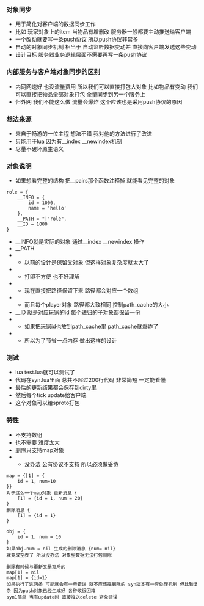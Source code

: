 ### 对象同步
* 用于简化对客户端的数据同步工作
* 比如 玩家对象上的item 当物品有增删改 服务器一般都要主动推送给客户端
* 一个改动就要写一条push协议 所以push协议非常多 
* 自动的对象同步机制 相当于 自动监听数据变动并 直接向客户端发送这些变动
* 设计目标 服务器业务逻辑层面不需要再写一条push协议

### 内部服务与客户端对象同步的区别
* 内网网速好 也没流量费用 所以我们可以直接打包大对象 比如物品有变动 我们可以直接把物品全部对象打包 全量同步到另一个服务上
* 但外网 我们不能这么做 流量会爆炸 这个应该也是采用push协议的原因

### 想法来源
* 来自于畅游的一位主程 想法不错 我对他的方法进行了改进
* 只能用于lua 因为有__index __newindex机制
* 尽量不破坏原生语义

### 对象说明
* 如果想看完整的结构 把__pairs那个函数注释掉 就能看见完整的对象
```
role = {
    __INFO = {
        id = 1000,
        name = 'hello'
    },
    __PATH = "|'role",
    __ID = 1000
}
```
* __INFO就是实际的对象 通过__index __newindex 操作
* __PATH 
* * 以前的设计是保留父对象 但这样对象复杂度就太大了
* * 打印不方便 也不好理解
* * 现在直接把路径保留下来 路径都会对应一个数组
* * 而且每个player对象 路径都大致相同 控制path_cache的大小
* __ID 就是对应玩家的id 每个递归的子对象都保留一份
* * 如果把玩家id也放到path_cache里 path_cache就爆炸了
* * 所以为了节省一点内存 做出这样的设计

### 测试
* lua test.lua就可以测试了 
* 代码在syn.lua里面 总共不超过200行代码 非常简短 一定能看懂
* 最后的更新结果都会保存到dirty里
* 然后每个tick update给客户端
* 这个对象可以给sproto打包 

### 特性
* 不支持数组 
* 也不需要 难度太大 
* 删除只支持map对象
* * 没办法 公有协议不支持 所以必须做妥协
```
map = {[1] = {
    id = 1, num=10
}}
对于这么一个map对象 更新消息 {
    [1] = {id = 1, num = 20}
}
删除消息 {
    [1] = {id = 1}
} 

obj = {
    id = 1, num = 10
}
如果obj.num = nil 生成的删除消息 {num= nil}
就变成空表了 所以没办法 对象型数据无法打包删除

删除有时候与更新又是互斥的
map[1] = nil
map[1] = {id=1}
如果执行了这两条 可能就会有一些错误 就不应该推删除的 syn版本有一套处理机制 但比较复杂 因为push对象已经生成好 各种改很困难
syn1简单 当有update时 直接推送delete 避免错误
```